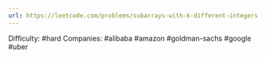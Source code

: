 ```yaml
---
url: https://leetcode.com/problems/subarrays-with-k-different-integers
---
```


Difficulty: #hard
Companies: #alibaba #amazon #goldman-sachs #google #uber
